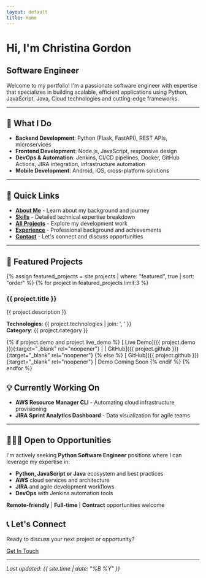 ```yaml
---
layout: default
title: Home
---
```


# Hi, I'm Christina Gordon

## Software Engineer

Welcome to my portfolio! I'm a passionate software engineer with expertise that specializes in building scalable, efficient applications using Python, JavaScript, Java, Cloud technologies and cutting-edge frameworks.

---

## 🚀 What I Do

- **Backend Development**: Python (Flask, FastAPI), REST APIs, microservices
- **Frontend Development**: Node.js,  JavaScript, responsive design
- **DevOps & Automation**: Jenkins, CI/CD pipelines, Docker, GitHub Actions, JIRA integration, infrastructure automation
- **Mobile Development**: Android, iOS, cross-platform solutions

---

## 🎯 Quick Links

- **[About Me](about.md)** - Learn about my background and journey
- **[Skills](skills.md)** - Detailed technical expertise breakdown  
- **[All Projects](projects.md)** - Explore my development work
- **[Experience](experience.md)** - Professional background and achievements
- **[Contact](contact.md)** - Let's connect and discuss opportunities

---

## 🌟 Featured Projects

{% assign featured_projects = site.projects | where: "featured", true | sort: "order" %}
{% for project in featured_projects limit:3 %}

### {{ project.title }}
{{ project.description }}

**Technologies**: {{ project.technologies | join: ', ' }}  
**Category**: {{ project.category }}

{% if project.demo and project.live_demo %}
[ Live Demo]({{ project.demo }}){:target="_blank" rel="noopener"} | [ GitHub]({{ project.github }}){:target="_blank" rel="noopener"}
{% else %}
[ GitHub]({{ project.github }}){:target="_blank" rel="noopener"} | Demo Coming Soon
{% endif %}
{% endfor %}

## 💡 Currently Working On

- **AWS Resource Manager CLI** - Automating cloud infrastructure provisioning
- **JIRA Sprint Analytics Dashboard** - Data visualization for agile teams  

---

## 👩🏽‍💻 Open to Opportunities

I'm actively seeking **Python Software Engineer** positions where I can leverage my expertise in:

- **Python, JavaScript or Java** ecosystem and best practices
- **AWS** cloud services and architecture
- **JIRA** and agile development workflows
- **DevOps** with Jenkins automation tools

**Remote-friendly** | **Full-time** | **Contract** opportunities welcome

## 📞 Let's Connect

Ready to discuss your next project or opportunity? 

<a href="/contact.html" class="btn btn-primary btn-large">Get In Touch</a>

---

*Last updated: {{ site.time | date: "%B %Y" }}*